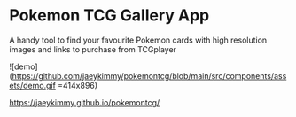 # Pokemon TCG Gallery App
A handy tool to find your favourite Pokemon cards with high resolution images and links to purchase from TCGplayer

![demo](https://github.com/jaeykimmy/pokemontcg/blob/main/src/components/assets/demo.gif =414x896)

https://jaeykimmy.github.io/pokemontcg/

